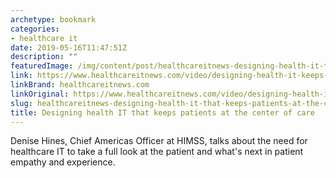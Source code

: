 ```yaml
---
archetype: bookmark
categories:
- healthcare it
date: 2019-05-16T11:47:51Z
description: ""
featuredImage: /img/content/post/healthcareitnews-designing-health-it-that-keeps-patients-at-the-center-of-care.jpg
link: https://www.healthcareitnews.com/video/designing-health-it-keeps-patients-center-care
linkBrand: healthcareitnews.com
linkOriginal: https://www.healthcareitnews.com/video/designing-health-it-keeps-patients-center-care
slug: healthcareitnews-designing-health-it-that-keeps-patients-at-the-center-of-care
title: Designing health IT that keeps patients at the center of care
---
```

Denise Hines, Chief Americas Officer at HIMSS, talks about the need for healthcare IT to take a full look at the patient and what's next in patient empathy and experience.